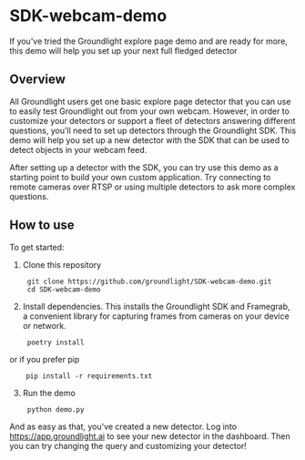 # SDK-webcam-demo
If you've tried the Groundlight explore page demo and are ready for more, this demo will help you set up your next full fledged detector

## Overview
All Groundlight users get one basic explore page detector that you can use to easily test Groundlight out from your own webcam. However, in order to customize your detectors or support a fleet of detectors answering different questions, you'll need to set up detectors through the Groundlight SDK. This demo will help you set up a new detector with the SDK that can be used to detect objects in your webcam feed.

After setting up a detector with the SDK, you can try use this demo as a starting point to build your own custom application. Try connecting to remote cameras over RTSP or using multiple detectors to ask more complex questions.

## How to use
To get started:
1. Clone this repository

        git clone https://github.com/groundlight/SDK-webcam-demo.git
        cd SDK-webcam-demo

2. Install dependencies. This installs the Groundlight SDK and Framegrab, a convenient library for capturing frames from cameras on your device or network.

        poetry install

or if you prefer pip

        pip install -r requirements.txt

3. Run the demo

        python demo.py

And as easy as that, you've created a new detector. Log into https://app.groundlight.ai to see your new detector in the dashboard. Then you can try changing the query and customizing your detector!